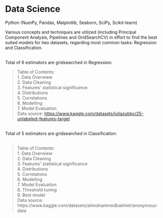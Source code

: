 # Data Science
Python (NumPy, Pandas, Matplotlib, Seaborn, SciPy, Scikit-learn) 

Various concepts and techniques are utilized (including Principal Component Analysis, Pipelines and GridSearchCV) in effort to find the best suited models for two datasets, regarding most common tasks: Regression and Classification.<br>

<br>Total of 6 estimators are gridsearched in Regression:
  <br><blockquote>Table of Contents:
    <br>1. Data Overwiew
    <br>2. Data Cleaning
    <br>3. Features' statistical significance
    <br>4. Distributions
    <br>5. Correlations
    <br>6. Modelling
    <br>7. Model Evaluation
  <br>Data source: https://www.kaggle.com/datasets/juliazubko/25-unlabeled-features-target
  </blockquote> 
<br>Total of 5 estimators are gridsearched in Classification:<br> 
 <br><blockquote>Table of Contents:
   <br>1. Data Overwiew
   <br>2. Data Cleaning
   <br>3. Features' statistical significance
   <br>4. Distributions
   <br>5. Correlations
   <br>6. Modelling
   <br>7. Model Evaluation
   <br>8. Threshold tuning
   <br>9. Best model
  <br>Data source: https://www.kaggle.com/datasets/alimohammedbakhiet/anonymous-data
